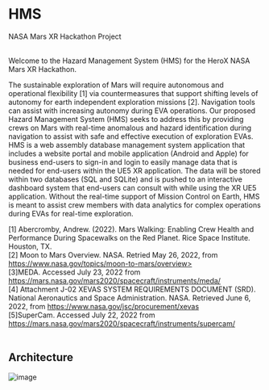 # HMS
NASA Mars XR Hackathon Project<br><br>
 
Welcome to the Hazard Management System (HMS) for the HeroX NASA Mars XR Hackathon.

The sustainable exploration of Mars will require autonomous and operational flexibility [1] via countermeasures that support shifting levels of autonomy for earth independent exploration missions [2]. Navigation tools can assist with increasing autonomy during EVA operations. Our proposed Hazard Management System (HMS) seeks to address this by providing crews on Mars with real-time anomalous and hazard identification during navigation to assist with safe and effective execution of exploration EVAs. HMS is a web assembly database management system application that includes a website portal and mobile application (Android and Apple) for business end-users to sign-in and login to easily manage data that is needed for end-users within the UE5 XR application. The data will be stored within two databases (SQL and SQLite) and is pushed to an interactive dashboard system that end-users can consult with while using the XR UE5 application. Without the real-time support of Mission Control on Earth, HMS is meant to assist crew members with data analytics for complex operations during EVAs for real-time exploration.

[1] Abercromby, Andrew. (2022). Mars Walking: Enabling Crew Health and Performance During Spacewalks on the Red Planet. Rice Space Institute. Houston, TX.<br>
[2] Moon to Mars Overview. NASA. Retried May 26, 2022, from https://www.nasa.gov/topics/moon-to-mars/overview><br>
[3]MEDA. Accessed July 23, 2022 from https://mars.nasa.gov/mars2020/spacecraft/instruments/meda/<br>
[4] Attachment J-02 XEVAS SYSTEM REQUIREMENTS DOCUMENT (SRD). National Aeronautics and Space Administration. NASA. Retrieved June 6, 2022, from https://www.nasa.gov/jsc/procurement/xevas<br>
[5]SuperCam. Accessed July 22, 2022 from https://mars.nasa.gov/mars2020/spacecraft/instruments/supercam/<br><br>

<H2><b>Architecture</b></H2>
 
 ![image](https://user-images.githubusercontent.com/5480431/181408849-81c5c5b4-2e7b-4cb6-a5d4-5f70694d28ff.png)

